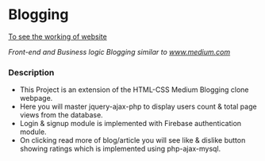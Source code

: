 # Blogging

[To see the working of website](https://sandeshapp.000webhostapp.com/)

_Front-end and Business logic Blogging similar to www.medium.com_

### Description

- This Project is an extension of the HTML-CSS Medium Blogging clone webpage. 
- Here you will master jquery-ajax-php to display users count & total page views from the database. 
- Login & signup module is implemented with Firebase authentication module. 
- On clicking read more of blog/article you will see like & dislike button showing ratings which is implemented using php-ajax-mysql.
